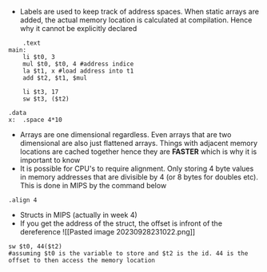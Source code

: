 - Labels are used to keep track of address spaces. When static arrays are added, the actual memory location is calculated at compilation. Hence why it cannot be explicitly declared
```
    .text
main:
	li $t0, 3
	mul $t0, $t0, 4 #address indice
	la $t1, x #load address into t1
	add $t2, $t1, $mul

	li $t3, 17
	sw $t3, ($t2)

.data
x:  .space 4*10
```

- Arrays are one dimensional regardless. Even arrays that are two dimensional are also just flattened arrays. Things with adjacent memory locations are cached together hence they are **FASTER** which is why it is important to know
- It is possible for CPU's to require alignment. Only storing 4 byte values in memory addresses that are divisible by 4 (or 8 bytes for doubles etc). This is done in MIPS by the command below
```
.align 4
```
- Structs in MIPS (actually in week 4)
- If you get the address of the struct, the offset is infront of the dereference
![[Pasted image 20230928231022.png]]
```
sw $t0, 44($t2)
#assuming $t0 is the variable to store and $t2 is the id. 44 is the offset to then access the memory location
```

